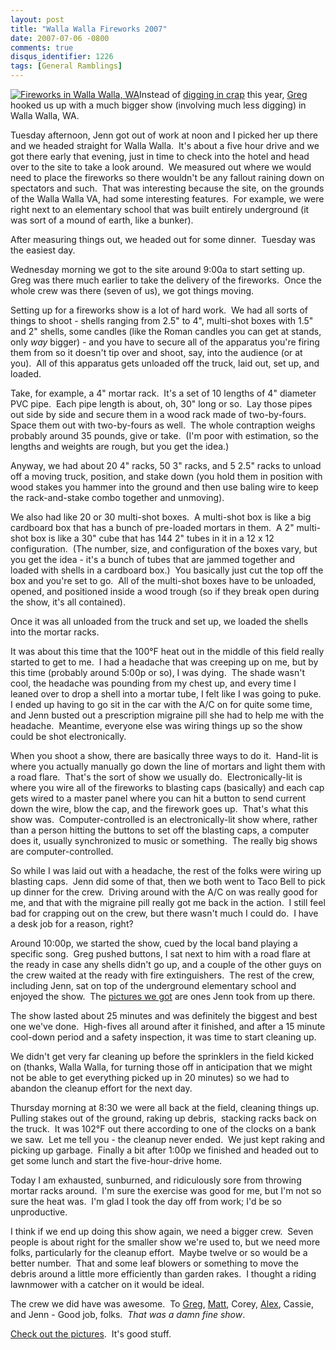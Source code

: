 ```yaml
---
layout: post
title: "Walla Walla Fireworks 2007"
date: 2007-07-06 -0800
comments: true
disqus_identifier: 1226
tags: [General Ramblings]
---
```

[![Fireworks in Walla Walla,
WA](http://lh6.google.com/travis.illig/Ro55UhEKTcE/AAAAAAAAAGg/QLoo-HH5SS4/s160-c/WallaWallaFireworks2007.jpg)](http://picasaweb.google.com/travis.illig/WallaWallaFireworks2007)Instead
of [digging in
crap](http://paraesthesia.com/archive/2006/07/05/fireworks-and-wastewater-treatment.aspx)
this year, [Greg](http://www.greghughes.net) hooked us up with a much
bigger show (involving much less digging) in Walla Walla, WA.

Tuesday afternoon, Jenn got out of work at noon and I picked her up
there and we headed straight for Walla Walla.  It's about a five hour
drive and we got there early that evening, just in time to check into
the hotel and head over to the site to take a look around.  We measured
out where we would need to place the fireworks so there wouldn't be
any fallout raining down on spectators and such.  That was interesting
because the site, on the grounds of the Walla Walla VA, had some
interesting features.  For example, we were right next to an
elementary school that was built entirely underground (it was sort of a
mound of earth, like a bunker).

After measuring things out, we headed out for some dinner.  Tuesday was
the easiest day.

Wednesday morning we got to the site around 9:00a to start setting up. 
Greg was there much earlier to take the delivery of the fireworks.  Once
the whole crew was there (seven of us), we got things moving.

Setting up for a fireworks show is a lot of hard work.  We had all sorts
of things to shoot - shells ranging from 2.5" to 4", multi-shot boxes
with 1.5" and 2" shells, some candles (like the Roman candles you can
get at stands, only *way* bigger) - and you have to secure all of the
apparatus you're firing them from so it doesn't tip over and shoot, say,
into the audience (or at you).  All of this apparatus gets unloaded off
the truck, laid out, set up, and loaded.

Take, for example, a 4" mortar rack.  It's a set of 10 lengths of 4"
diameter PVC pipe.  Each pipe length is about, oh, 30" long or so.  Lay
those pipes out side by side and secure them in a wood rack made of
two-by-fours.  Space them out with two-by-fours as well.  The whole
contraption weighs probably around 35 pounds, give or take.  (I'm poor
with estimation, so the lengths and weights are rough, but you get the
idea.)

Anyway, we had about 20 4" racks, 50 3" racks, and 5 2.5" racks to
unload off a moving truck, position, and stake down (you hold them in
position with wood stakes you hammer into the ground and then use baling
wire to keep the rack-and-stake combo together and unmoving).

We also had like 20 or 30 multi-shot boxes.  A multi-shot box is like a
big cardboard box that has a bunch of pre-loaded mortars in them.  A 2"
multi-shot box is like a 30" cube that has 144 2" tubes in it in a 12 x
12 configuration.  (The number, size, and configuration of the boxes
vary, but you get the idea - it's a bunch of tubes that are jammed
together and loaded with shells in a cardboard box.)  You basically just
cut the top off the box and you're set to go.  All of the multi-shot
boxes have to be unloaded, opened, and positioned inside a wood trough
(so if they break open during the show, it's all contained).

Once it was all unloaded from the truck and set up, we loaded the shells
into the mortar racks.

It was about this time that the 100°F heat out in the middle of this
field really started to get to me.  I had a headache that was creeping
up on me, but by this time (probably around 5:00p or so), I was dying. 
The shade wasn't cool, the headache was pounding from my chest up, and
every time I leaned over to drop a shell into a mortar tube, I felt like
I was going to puke.  I ended up having to go sit in the car with the
A/C on for quite some time, and Jenn busted out a prescription migraine
pill she had to help me with the headache.  Meantime, everyone else was
wiring things up so the show could be shot electronically.

When you shoot a show, there are basically three ways to do it. 
Hand-lit is where you actually manually go down the line of mortars and
light them with a road flare.  That's the sort of show we usually do. 
Electronically-lit is where you wire all of the fireworks to blasting
caps (basically) and each cap gets wired to a master panel where you can
hit a button to send current down the wire, blow the cap, and the
firework goes up.  That's what this show was.  Computer-controlled is an
electronically-lit show where, rather than a person hitting the buttons
to set off the blasting caps, a computer does it, usually synchronized
to music or something.  The really big shows are computer-controlled.

So while I was laid out with a headache, the rest of the folks were
wiring up blasting caps.  Jenn did some of that, then we both went to
Taco Bell to pick up dinner for the crew.  Driving around with the A/C
on was really good for me, and that with the migraine pill really got me
back in the action.  I still feel bad for crapping out on the crew, but
there wasn't much I could do.  I have a desk job for a reason, right?

Around 10:00p, we started the show, cued by the local band playing a
specific song.  Greg pushed buttons, I sat next to him with a road flare
at the ready in case any shells didn't go up, and a couple of the other
guys on the crew waited at the ready with fire extinguishers.  The rest
of the crew, including Jenn, sat on top of the underground elementary
school and enjoyed the show.  The [pictures we
got](http://picasaweb.google.com/travis.illig/WallaWallaFireworks2007)
are ones Jenn took from up there.

The show lasted about 25 minutes and was definitely the biggest and best
one we've done.  High-fives all around after it finished, and after a 15
minute cool-down period and a safety inspection, it was time to start
cleaning up.

We didn't get very far cleaning up before the sprinklers in the field
kicked on (thanks, Walla Walla, for turning those off in anticipation
that we might not be able to get everything picked up in 20 minutes) so
we had to abandon the cleanup effort for the next day.

Thursday morning at 8:30 we were all back at the field, cleaning things
up.  Pulling stakes out of the ground, raking up debris,  stacking racks
back on the truck.  It was 102°F out there according to one of the
clocks on a bank we saw.  Let me tell you - the cleanup never ended.  We
just kept raking and picking up garbage.  Finally a bit after 1:00p we
finished and headed out to get some lunch and start the five-hour-drive
home.

Today I am exhausted, sunburned, and ridiculously sore from throwing
mortar racks around.  I'm sure the exercise was good for me, but I'm not
so sure the heat was.  I'm glad I took the day off from work; I'd be so
unproductive.

I think if we end up doing this show again, we need a bigger crew. 
Seven people is about right for the smaller show we're used to, but we
need more folks, particularly for the cleanup effort.  Maybe twelve or
so would be a better number.  That and some leaf blowers or something to
move the debris around a little more efficiently than garden rakes.  I
thought a riding lawnmower with a catcher on it would be ideal.

The crew we did have was awesome.  To [Greg](http://www.greghughes.net),
[Matt](http://www.bit-shift.net/), Corey,
[Alex](http://itmanager.blogs.com/notes/), Cassie, and Jenn - Good job,
folks.  *That was a damn fine show*.

[Check out the
pictures](http://picasaweb.google.com/travis.illig/WallaWallaFireworks2007). 
It's good stuff.

